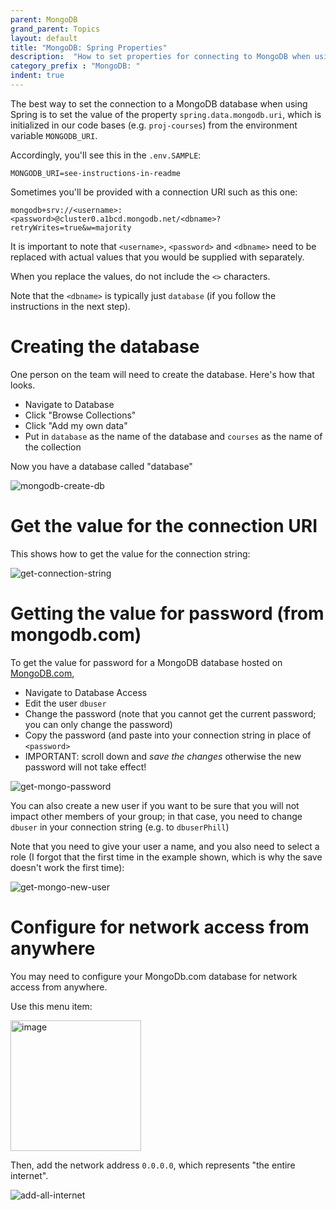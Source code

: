 ```yaml
---
parent: MongoDB
grand_parent: Topics
layout: default
title: "MongoDB: Spring Properties"
description:  "How to set properties for connecting to MongoDB when using Spring"
category_prefix	: "MongoDB: "
indent: true
---
```


The best way to set the connection to a MongoDB database when using Spring is to set the value of the property `spring.data.mongodb.uri`, which
is initialized in our code bases (e.g. `proj-courses`) from the environment variable `MONGODB_URI`.

Accordingly, you'll see this in the `.env.SAMPLE`:
```
MONGODB_URI=see-instructions-in-readme
```

Sometimes you'll be provided with a connection URI such as this one:

```
mongodb+srv://<username>:<password>@cluster0.a1bcd.mongodb.net/<dbname>?retryWrites=true&w=majority
```

It is important to note that `<username>`, `<password>` and `<dbname>` need to be replaced with actual values that
you would be supplied with separately.

When you replace the values, do not include the `<>` characters.

Note that the `<dbname>` is typically just `database` (if you follow the instructions in the next step).

# Creating the database

One person on the team will need to create the database.  Here's how that looks.

* Navigate to Database
* Click "Browse Collections"
* Click "Add my own data"
* Put in `database` as the name of the database and `courses` as the name of the collection

Now you have a database called "database"

![mongodb-create-db](https://github.com/ucsb-cs156/ucsb-cs156.github.io/assets/1119017/f9a751dc-b7e4-4c56-a778-e3f290889eab)


# Get the value for the connection URI

This shows how to get the value for the connection string:

![get-connection-string](https://github.com/ucsb-cs156/ucsb-cs156.github.io/assets/1119017/a1200926-bae6-468f-954b-ea3453e4eb82)


# Getting the value for password (from mongodb.com)

To get the value for password for a MongoDB database hosted on [MongoDB.com](https://mongodb.com),

* Navigate to Database Access
* Edit the user `dbuser`
* Change the password (note that you cannot get the current password; you can only change the password)
* Copy the password (and paste into your connection string in place of `<password>`
* IMPORTANT: scroll down and *save the changes* otherwise the new password will not take effect!

![get-mongo-password](https://github.com/ucsb-cs156/ucsb-cs156.github.io/assets/1119017/4c2296ec-39e3-4301-8db8-c5523103b5f3)

You can also create a new user if you want to be sure that you will not impact other members
of your group; in that case, you need to change `dbuser` in your connection string (e.g. to `dbuserPhill`)

Note that you need to give your user a name, and you also need to select a role (I forgot that the first time in the example shown,
which is why the save doesn't work the first time):

![get-mongo-new-user](https://github.com/ucsb-cs156/ucsb-cs156.github.io/assets/1119017/c321d32d-bb96-489f-b73e-410269b96f02)



# Configure for network access from anywhere

You may need to configure your MongoDb.com database for network access from anywhere.

Use this menu item:

<img width="209" alt="image" src="https://github.com/ucsb-cs156/ucsb-cs156.github.io/assets/1119017/dce7ff10-4be5-4a95-bbf1-3b642f8b9c78">

Then, add the network address `0.0.0.0`, which represents "the entire internet".

![add-all-internet](https://github.com/ucsb-cs156/ucsb-cs156.github.io/assets/1119017/96d328ae-c382-425d-a118-51d2fca89368)

